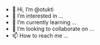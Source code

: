 - 👋 Hi, I’m @otukti
- 👀 I’m interested in ...
- 🌱 I’m currently learning ...
- 💞️ I’m looking to collaborate on ...
- 📫 How to reach me ...

<!---
otukti/otukti is a ✨ special ✨ repository because its `README.md` (this file) appears on your GitHub profile.
You can click the Preview link to take a look at your changes.
--->
